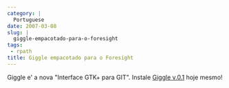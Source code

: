 ```yaml
---
category: |
  Portuguese
date: 2007-03-08
slug: |
  giggle-empacotado-para-o-foresight
tags:
 - rpath
title: Giggle empacotado para o Foresight
---
```


Giggle e' a nova "Interface GTK+ para GIT". Instale [Giggle
v.0.1](http://www.rpath.com/rbuilder/repos/foresight/troveInfo?t=giggle;v=%2Fforesight.rpath.org%40fl%3A1-contrib%2F0.1-1-1)
hoje mesmo!
